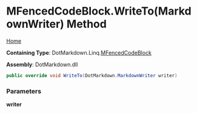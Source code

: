 # MFencedCodeBlock\.WriteTo\(MarkdownWriter\) Method

[Home](../../../../README.md)

**Containing Type**: DotMarkdown\.Linq\.[MFencedCodeBlock](../README.md)

**Assembly**: DotMarkdown\.dll

```csharp
public override void WriteTo(DotMarkdown.MarkdownWriter writer)
```

### Parameters

**writer**